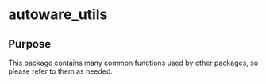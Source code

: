 # autoware_utils

## Purpose

This package contains many common functions used by other packages, so please refer to them as needed.

